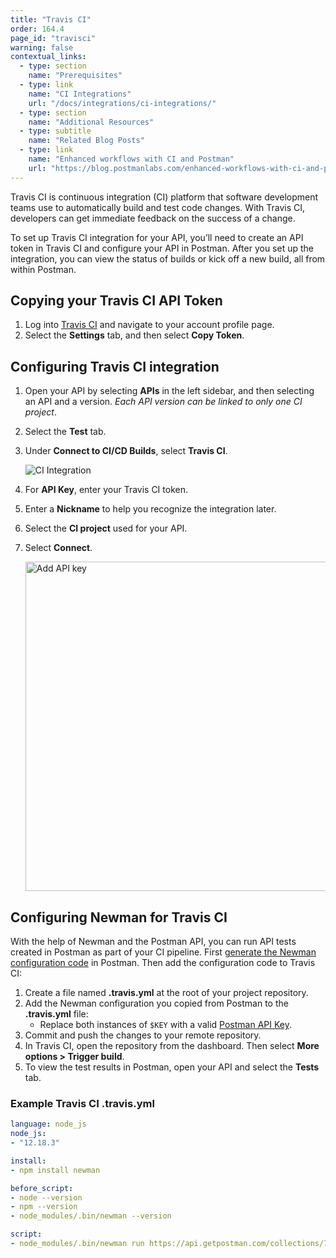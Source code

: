 ```yaml
---
title: "Travis CI"
order: 164.4
page_id: "travisci"
warning: false
contextual_links:
  - type: section
    name: "Prerequisites"
  - type: link
    name: "CI Integrations"
    url: "/docs/integrations/ci-integrations/"
  - type: section
    name: "Additional Resources"
  - type: subtitle
    name: "Related Blog Posts"
  - type: link
    name: "Enhanced workflows with CI and Postman"
    url: "https://blog.postmanlabs.com/enhanced-workflows-with-ci-and-postman/"
---
```


Travis CI is continuous integration (CI) platform that software development teams use to automatically build and test code changes. With Travis CI, developers can get immediate feedback on the success of a change.

To set up Travis CI integration for your API, you’ll need to create an API token in Travis CI and configure your API in Postman. After you set up the integration, you can view the status of builds or kick off a new build, all from within Postman.

## Copying your Travis CI API Token

1. Log into [Travis CI](https://app.travis-ci.com/account/preferences) and navigate to your account profile page.
1. Select the **Settings** tab, and then select **Copy Token**.

## Configuring Travis CI integration

1. Open your API by selecting **APIs** in the left sidebar, and then selecting an API and a version. *Each API version can be linked to only one CI project*.
1. Select the **Test** tab.
1. Under **Connect to CI/CD Builds**, select **Travis CI**.

    ![CI Integration](https://assets.postman.com/postman-docs/ci-add-integration-v9.jpg)

1. For **API Key**, enter your Travis CI token.
1. Enter a **Nickname** to help you recognize the integration later.
1. Select the **CI project** used for your API.
1. Select **Connect**.

    <img alt="Add API key" src="https://assets.postman.com/postman-docs/travis-ci-connect-project-v9.jpg" width="527px">

## Configuring Newman for Travis CI

With the help of Newman and the Postman API, you can run API tests created in Postman as part of your CI pipeline. First [generate the Newman configuration code](/docs/integrations/ci-integrations/#configuring-newman-for-ci) in Postman. Then add the configuration code to Travis CI:

1. Create a file named **.travis.yml** at the root of your project repository.
1. Add the Newman configuration you copied from Postman to the **.travis.yml** file:
    * Replace both instances of `$KEY` with a valid [Postman API Key](/docs/developer/intro-api/#generating-a-postman-api-key).
1. Commit and push the changes to your remote repository.
1. In Travis CI, open the repository from the dashboard. Then select **More options > Trigger build**.
1. To view the test results in Postman, open your API and select the **Tests** tab.

### Example Travis CI .travis.yml

```yaml
language: node_js
node_js:
- "12.18.3"

install:
- npm install newman

before_script:
- node --version
- npm --version
- node_modules/.bin/newman --version

script:
- node_modules/.bin/newman run https://api.getpostman.com/collections/789883-00912b43-80d9-4123-b6cb-f933e1828e77?apikey=$KEY --environment https://api.getpostman.com/environments/5d1b4d44-ac1e-4eb6-9062-b28cd96333a4?apikey=$KEY

```
